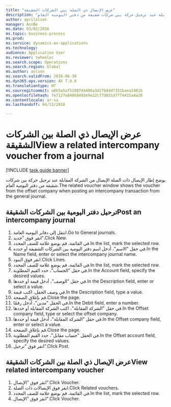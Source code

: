 ```yaml
--- 
title: "‏‫عرض الإيصال ذي الصلة بين الشركات الشقيقة‬"
description: "يوضح إطار الإيصال ذات الصلة الإيصال من الشركة المقابلة عند ترحيل حركة بين شركات شقيقة من دفتر اليومية العام."
author: aprilolson
manager: AnnBe
ms.date: 03/02/2016
ms.topic: business-process
ms.prod: 
ms.service: dynamics-ax-applications
ms.technology: 
audience: Application User
ms.reviewer: twheeloc
ms.search.scope: Operations
ms.search.region: Global
ms.author: aolson
ms.search.validFrom: 2016-06-30
ms.dyn365.ops.version: AX 7.0.0
ms.translationtype: HT
ms.sourcegitcommit: a8b5a5af5108744406a3d2fb84d7151baea2481b
ms.openlocfilehash: fe7127e84868492e9e22cf7d651d77f4415a4a26
ms.contentlocale: ar-sa
ms.lasthandoff: 04/13/2018

---
```

# <a name="view-a-related-intercompany-voucher-from-a-journal"></a><span data-ttu-id="8b623-103">‏‫عرض الإيصال ذي الصلة بين الشركات الشقيقة‬</span><span class="sxs-lookup"><span data-stu-id="8b623-103">View a related intercompany voucher from a journal</span></span>

[!INCLUDE [task guide banner](../../includes/task-guide-banner.md)]

<span data-ttu-id="8b623-104">يوضح إطار الإيصال ذات الصلة الإيصال من الشركة المقابلة عند ترحيل حركة بين شركات شقيقة من دفتر اليومية العام.</span><span class="sxs-lookup"><span data-stu-id="8b623-104">The related voucher window shows the voucher from the offset company when posting an intercompany transaction from the general journal.</span></span>


## <a name="post-an-intercompany-journal"></a><span data-ttu-id="8b623-105">ترحيل دفتر اليومية بين الشركات الشقيقة</span><span class="sxs-lookup"><span data-stu-id="8b623-105">Post an intercompany journal</span></span>
1. <span data-ttu-id="8b623-106">انتقل إلى دفاتر اليومية العامة.</span><span class="sxs-lookup"><span data-stu-id="8b623-106">Go to General journals.</span></span>
2. <span data-ttu-id="8b623-107">انقر فوق "جديد".</span><span class="sxs-lookup"><span data-stu-id="8b623-107">Click New.</span></span>
3. <span data-ttu-id="8b623-108">في القائمة، قم بوضع علامة للصف المحدد.</span><span class="sxs-lookup"><span data-stu-id="8b623-108">In the list, mark the selected row.</span></span>
4. <span data-ttu-id="8b623-109">في حقل "الاسم"، أدخل اسم دفتر اليومية بين الشركات الشقيقة أو حدده.</span><span class="sxs-lookup"><span data-stu-id="8b623-109">In the Name field, enter or select the intercompany journal name.</span></span>
5. <span data-ttu-id="8b623-110">انقر فوق البنود.</span><span class="sxs-lookup"><span data-stu-id="8b623-110">Click Lines.</span></span>
6. <span data-ttu-id="8b623-111">في القائمة، قم بوضع علامة للصف المحدد.</span><span class="sxs-lookup"><span data-stu-id="8b623-111">In the list, mark the selected row.</span></span>
7. <span data-ttu-id="8b623-112">في حقل "الحساب"، حدد القيم المطلوبة.</span><span class="sxs-lookup"><span data-stu-id="8b623-112">In the Account field, specify the desired values.</span></span>
8. <span data-ttu-id="8b623-113">في حقل "الوصف"، أدخل قيمة أو حددها.</span><span class="sxs-lookup"><span data-stu-id="8b623-113">In the Description field, enter or select a value.</span></span>
9. <span data-ttu-id="8b623-114">في وصف الحقل، اكتب قيمة.</span><span class="sxs-lookup"><span data-stu-id="8b623-114">In the Description field, type a value.</span></span>
10. <span data-ttu-id="8b623-115">قم بإغلاق الصفحة.</span><span class="sxs-lookup"><span data-stu-id="8b623-115">Close the page.</span></span>
11. <span data-ttu-id="8b623-116">في الحقل "مدين"، أدخل رقمًا.</span><span class="sxs-lookup"><span data-stu-id="8b623-116">In the Debit field, enter a number.</span></span>
12. <span data-ttu-id="8b623-117">في حقل "الشركة المقابلة"، اكتب الشركة المقابلة أو حددها.</span><span class="sxs-lookup"><span data-stu-id="8b623-117">In the Offset company field, type or select the offset company.</span></span>
13. <span data-ttu-id="8b623-118">في حقل "الشركة المقابلة"، أدخل قيمة أو حددها.</span><span class="sxs-lookup"><span data-stu-id="8b623-118">In the Offset company field, enter or select a value.</span></span>
14. <span data-ttu-id="8b623-119">قم بإغلاق الصفحة.</span><span class="sxs-lookup"><span data-stu-id="8b623-119">Close the page.</span></span>
15. <span data-ttu-id="8b623-120">في الحقل "حساب مقابل"، حدد القيم المطلوبة.</span><span class="sxs-lookup"><span data-stu-id="8b623-120">In the Offset account field, specify the desired values.</span></span>
16. <span data-ttu-id="8b623-121">انقر فوق "ترحيل".</span><span class="sxs-lookup"><span data-stu-id="8b623-121">Click Post.</span></span>

## <a name="view-related-intercompany-voucher"></a><span data-ttu-id="8b623-122">عرض الإيصال ذي الصلة بين الشركات الشقيقة</span><span class="sxs-lookup"><span data-stu-id="8b623-122">View related intercompany voucher</span></span>
1. <span data-ttu-id="8b623-123">انقر فوق "الإيصال".</span><span class="sxs-lookup"><span data-stu-id="8b623-123">Click Voucher.</span></span>
2. <span data-ttu-id="8b623-124">انقر فوق الإيصالات ذات الصلة.</span><span class="sxs-lookup"><span data-stu-id="8b623-124">Click Related vouchers.</span></span>
3. <span data-ttu-id="8b623-125">في القائمة، قم بوضع علامة للصف المحدد.</span><span class="sxs-lookup"><span data-stu-id="8b623-125">In the list, mark the selected row.</span></span>
4. <span data-ttu-id="8b623-126">انقر فوق "الإيصال".</span><span class="sxs-lookup"><span data-stu-id="8b623-126">Click Voucher.</span></span>


